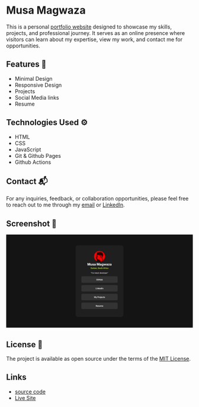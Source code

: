 # Musa Magwaza 

This is a personal [portfolio website](https://itsmusa.github.io/) designed to showcase my skills, projects, and professional journey. It serves as an online presence where visitors can learn about my expertise, view my work, and contact me for opportunities.

## Features 🚀

- Minimal Design
- Responsive Design
- Projects
- Social Media links
- Resume

## Technologies Used ⚙

- HTML
- CSS
- JavaScript
- Git & Github Pages
- Github Actions

## Contact 📬

For any inquiries, feedback, or collaboration opportunities, please feel free to reach out to me through my [email]() or [LinkedIn](https://www.linkedin.com/in/musamagwaza23/).

## Screenshot 📸

![](./images/image.png)

## License 📄

The project is available as open source under the terms of the [MIT License](https://github.com/itsmusa/itsmusa.github.io/blob/main/LICENSE).

## Links

- [source code](https://github.com/itsmusa/itsmusa.github.io)
- [Live Site](https://itsmusa.github.io/)
